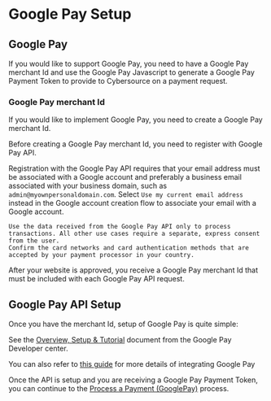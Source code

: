 # Google Pay Setup

## Google Pay

If you would like to support Google Pay, you need to have a Google Pay merchant Id and use the Google Pay Javascript to generate a Google Pay Payment Token to provide to Cybersource on a payment request.

### Google Pay merchant Id

If you would like to implement Google Pay, you need to create a Google Pay merchant Id.

Before creating a Google Pay merchant Id, you need to register with Google Pay API.

Registration with the Google Pay API requires that your email address must be associated with a Google account and preferably a business email associated with your business domain, such as `admin@myownpersonaldomain.com`. Select `Use my current email address` instead in the Google account creation flow to associate your email with a Google account.

    Use the data received from the Google Pay API only to process transactions. All other use cases require a separate, express consent from the user.
    Confirm the card networks and card authentication methods that are accepted by your payment processor in your country.

After your website is approved, you receive a Google Pay merchant Id that must be included with each Google Pay API request.

## Google Pay API Setup

Once you have the merchant Id, setup of Google Pay is quite simple:

See the [Overview, Setup & Tutorial](https://developers.google.com/pay/api/web/overview) document from the Google Pay Developer center.

You can also refer to [this guide](https://developer.cybersource.com/docs/cybs/en-us/google-pay/developer/vital/rest/googlepay/googpay-intro.html) for more details of integrating Google Pay

Once the API is setup and you are receiving a Google Pay Payment Token, you can continue to the [Process a Payment (GooglePay)](Process-a-Payment-GooglePay.md) process.